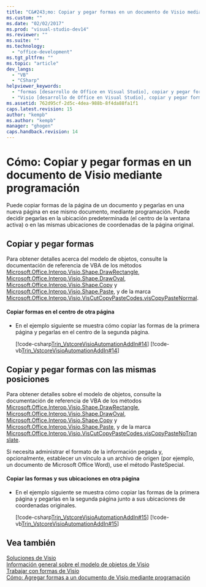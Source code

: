 ```yaml
---
title: "C&#243;mo: Copiar y pegar formas en un documento de Visio mediante programaci&#243;n | Microsoft Docs"
ms.custom: ""
ms.date: "02/02/2017"
ms.prod: "visual-studio-dev14"
ms.reviewer: ""
ms.suite: ""
ms.technology: 
  - "office-development"
ms.tgt_pltfrm: ""
ms.topic: "article"
dev_langs: 
  - "VB"
  - "CSharp"
helpviewer_keywords: 
  - "formas [desarrollo de Office en Visual Studio], copiar y pegar formas de Visio"
  - "Visio [desarrollo de Office en Visual Studio], copiar y pegar formas de Visio"
ms.assetid: 762d95cf-2d5c-4dea-988b-8f4da88fa1f1
caps.latest.revision: 15
author: "kempb"
ms.author: "kempb"
manager: "ghogen"
caps.handback.revision: 14
---
```

# C&#243;mo: Copiar y pegar formas en un documento de Visio mediante programaci&#243;n
  Puede copiar formas de la página de un documento y pegarlas en una nueva página en ese mismo documento, mediante programación. Puede decidir pegarlas en la ubicación predeterminada \(el centro de la ventana activa\) o en las mismas ubicaciones de coordenadas de la página original.  
  
## Copiar y pegar formas  
 Para obtener detalles acerca del modelo de objetos, consulte la documentación de referencia de VBA de los métodos [Microsoft.Office.Interop.Visio.Shape.DrawRectangle](HV10070304), [Microsoft.Office.Interop.Visio.Shape.DrawOval](HV10070300), [Microsoft.Office.Interop.Visio.Shape.Copy](HV10070291) y [Microsoft.Office.Interop.Visio.Shape.Paste](HV10070437), y de la marca [Microsoft.Office.Interop.Visio.VisCutCopyPasteCodes.visCopyPasteNormal](HV10071835).  
  
#### Copiar formas en el centro de otra página  
  
-   En el ejemplo siguiente se muestra cómo copiar las formas de la primera página y pegarlas en el centro de la segunda página.  
  
     [!code-csharp[Trin_VstcoreVisioAutomationAddIn#14](../snippets/csharp/VS_Snippets_OfficeSP/Trin_VstcoreVisioAutomationAddIn/CS/ThisAddIn.cs#14)]
     [!code-vb[Trin_VstcoreVisioAutomationAddIn#14](../snippets/visualbasic/VS_Snippets_OfficeSP/Trin_VstcoreVisioAutomationAddIn/VB/ThisAddIn.vb#14)]  
  
## Copiar y pegar formas con las mismas posiciones  
 Para obtener detalles sobre el modelo de objetos, consulte la documentación de referencia de VBA de los métodos [Microsoft.Office.Interop.Visio.Shape.DrawRectangle](HV10070304), [Microsoft.Office.Interop.Visio.Shape.DrawOval](HV10070300), [Microsoft.Office.Interop.Visio.Shape.Copy](HV10070291) y [Microsoft.Office.Interop.Visio.Shape.Paste](HV10070437), y de la marca [Microsoft.Office.Interop.Visio.VisCutCopyPasteCodes.visCopyPasteNoTranslate](HV10071835).  
  
 Si necesita administrar el formato de la información pegada y, opcionalmente, establecer un vínculo a un archivo de origen \(por ejemplo, un documento de Microsoft Office Word\), use el método PasteSpecial.  
  
#### Copiar las formas y sus ubicaciones en otra página  
  
-   En el ejemplo siguiente se muestra cómo copiar las formas de la primera página y pegarlas en la segunda página junto a sus ubicaciones de coordenadas originales.  
  
     [!code-csharp[Trin_VstcoreVisioAutomationAddIn#15](../snippets/csharp/VS_Snippets_OfficeSP/Trin_VstcoreVisioAutomationAddIn/CS/ThisAddIn.cs#15)]
     [!code-vb[Trin_VstcoreVisioAutomationAddIn#15](../snippets/visualbasic/VS_Snippets_OfficeSP/Trin_VstcoreVisioAutomationAddIn/VB/ThisAddIn.vb#15)]  
  
## Vea también  
 [Soluciones de Visio](../vsto/visio-solutions.md)   
 [Información general sobre el modelo de objetos de Visio](../vsto/visio-object-model-overview.md)   
 [Trabajar con formas de Visio](../vsto/working-with-visio-shapes.md)   
 [Cómo: Agregar formas a un documento de Visio mediante programación](../vsto/how-to-programmatically-add-shapes-to-a-visio-document.md)  
  
  